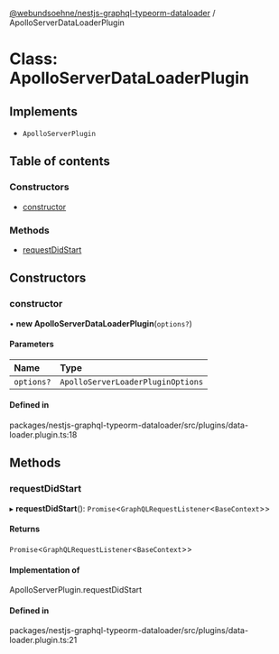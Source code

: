 [@webundsoehne/nestjs-graphql-typeorm-dataloader](../README.md) / ApolloServerDataLoaderPlugin

# Class: ApolloServerDataLoaderPlugin

## Implements

- `ApolloServerPlugin`

## Table of contents

### Constructors

- [constructor](ApolloServerDataLoaderPlugin.md#constructor)

### Methods

- [requestDidStart](ApolloServerDataLoaderPlugin.md#requestdidstart)

## Constructors

### constructor

• **new ApolloServerDataLoaderPlugin**(`options?`)

#### Parameters

| Name | Type |
| :------ | :------ |
| `options?` | `ApolloServerLoaderPluginOptions` |

#### Defined in

packages/nestjs-graphql-typeorm-dataloader/src/plugins/data-loader.plugin.ts:18

## Methods

### requestDidStart

▸ **requestDidStart**(): `Promise`<`GraphQLRequestListener`<`BaseContext`\>\>

#### Returns

`Promise`<`GraphQLRequestListener`<`BaseContext`\>\>

#### Implementation of

ApolloServerPlugin.requestDidStart

#### Defined in

packages/nestjs-graphql-typeorm-dataloader/src/plugins/data-loader.plugin.ts:21
